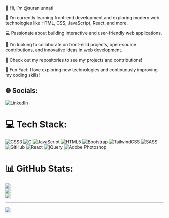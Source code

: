 <p>👋 Hi, I’m @suraniunnati</p>
<p>🌱 I’m currently learning front-end development and exploring modern web technologies like HTML, CSS, JavaScript, React, and more.</p>
<p>💻 Passionate about building interactive and user-friendly web applications.</p>
<p>💞️ I’m looking to collaborate on front-end projects, open-source contributions, and innovative ideas in web development.</p>
<p>🔗 Check out my repositories to see my projects and contributions!</p>
<p>🌟 Fun Fact: I love exploring new technologies and continuously improving my coding skills!</p>


## 🌐 Socials:
[![LinkedIn](https://img.shields.io/badge/LinkedIn-%230077B5.svg?logo=linkedin&logoColor=white)](https://linkedin.com/in/https://www.linkedin.com/in/unnatisurani14/) 

# 💻 Tech Stack:
![CSS3](https://img.shields.io/badge/css3-%231572B6.svg?style=for-the-badge&logo=css3&logoColor=white) ![C](https://img.shields.io/badge/c-%2300599C.svg?style=for-the-badge&logo=c&logoColor=white) ![JavaScript](https://img.shields.io/badge/javascript-%23323330.svg?style=for-the-badge&logo=javascript&logoColor=%23F7DF1E) ![HTML5](https://img.shields.io/badge/html5-%23E34F26.svg?style=for-the-badge&logo=html5&logoColor=white) ![Bootstrap](https://img.shields.io/badge/bootstrap-%238511FA.svg?style=for-the-badge&logo=bootstrap&logoColor=white) ![TailwindCSS](https://img.shields.io/badge/tailwindcss-%2338B2AC.svg?style=for-the-badge&logo=tailwind-css&logoColor=white) ![SASS](https://img.shields.io/badge/SASS-hotpink.svg?style=for-the-badge&logo=SASS&logoColor=white) ![GitHub](https://img.shields.io/badge/github-%23121011.svg?style=for-the-badge&logo=github&logoColor=white) ![React](https://img.shields.io/badge/react-%2320232a.svg?style=for-the-badge&logo=react&logoColor=%2361DAFB) ![jQuery](https://img.shields.io/badge/jquery-%230769AD.svg?style=for-the-badge&logo=jquery&logoColor=white) ![Adobe Photoshop](https://img.shields.io/badge/adobe%20photoshop-%2331A8FF.svg?style=for-the-badge&logo=adobe%20photoshop&logoColor=white)
# 📊 GitHub Stats:
![](https://github-readme-stats.vercel.app/api?username=suraniunnati&theme=dark&hide_border=false&include_all_commits=false&count_private=false)<br/>
![](https://github-readme-streak-stats.herokuapp.com/?user=suraniunnati&theme=dark&hide_border=false)<br/>
![](https://github-readme-stats.vercel.app/api/top-langs/?username=suraniunnati&theme=dark&hide_border=false&include_all_commits=false&count_private=false&layout=compact)

---
[![](https://visitcount.itsvg.in/api?id=suraniunnati&icon=0&color=0)](https://visitcount.itsvg.in)

<!-- Proudly created with GPRM ( https://gprm.itsvg.in ) -->




